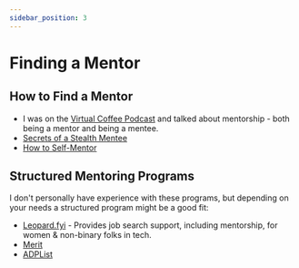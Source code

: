 ```yaml
---
sidebar_position: 3
---
```


# Finding a Mentor



## How to Find a Mentor
- I was on the [Virtual Coffee Podcast](https://virtualcoffee.io/podcast/caitlin-floyd) and talked about mentorship - both being a mentor and being a mentee.
- [Secrets of a Stealth Mentee](http://kwugirl.blogspot.com/2020/10/secrets-of-stealth-mentee.html)
- [How to Self-Mentor](https://www.samjulien.com/how-to-self-mentor)

## Structured Mentoring Programs
I don't personally have experience with these programs, but depending on your needs a structured program might be a good fit:
- [Leopard.fyi](https://leopard.fyi/) - Provides job search support, including mentorship, for women & non-binary folks in tech.
- [Merit](https://www.get-merit.com/)
- [ADPList](https://adplist.org/)
